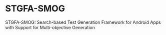 # STGFA-SMOG
STGFA-SMOG: Search-based Test Generation Framework for Android Apps with Support for Multi-objective Generation
